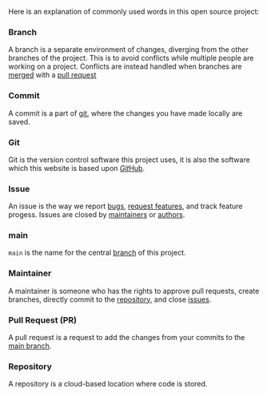 Here is an explanation of commonly used words in this open source project:

### Branch
A branch is a separate environment of changes, diverging from the other branches of the project. This is to avoid conflicts while multiple people are working on a project. Conflicts are instead handled when branches are [merged](#Merging) with a [pull request](#Pull%20Request%20(PR))

### Commit
A commit is a part of [git](#Git), where the changes you have made locally are saved.

### Git
Git is the version control software this project uses, it is also the software which this website is based upon [*Git*Hub](#GitHub).

### Issue
An issue is the way we report [bugs](#Bug), [request features](#Feature%20Request), and track feature progess. Issues are closed by [maintainers](#Maintainer) or [authors](#Author).

### main
`main` is the name for the central [branch](#Branch) of this project.

### Maintainer
A maintainer is someone who has the rights to approve pull requests, create branches, directly commit to the [repository](#Repository), and close [issues](#Issue).

### Pull Request (PR)
A pull request is a request to add the changes from your commits to the [main branch](#main).

### Repository
A repository is a cloud-based location where code is stored.

